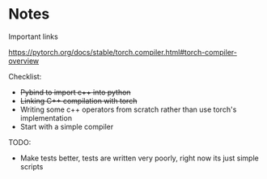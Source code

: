 # Notes
Important links

https://pytorch.org/docs/stable/torch.compiler.html#torch-compiler-overview

Checklist:
- ~~Pybind to import c++ into python~~
- ~~Linking C++ compilation with torch~~
- Writing some c++ operators from scratch rather than use torch's implementation
- Start with a simple compiler

TODO:
- Make tests better, tests are written very poorly, right now its just simple scripts
 